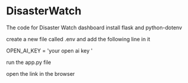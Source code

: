 # DisasterWatch
The code for Disaster Watch dashboard
install flask and python-dotenv

create a new file called .env and add the following line in it 

OPEN_AI_KEY = 'your open ai key '


run the app.py file 

open the link in the browser 
